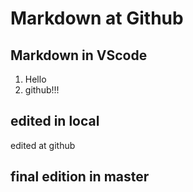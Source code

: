 
# Markdown at Github
## Markdown in VScode 
1. Hello
1. github!!!

## edited in local
 edited at github
 
## final edition in master
